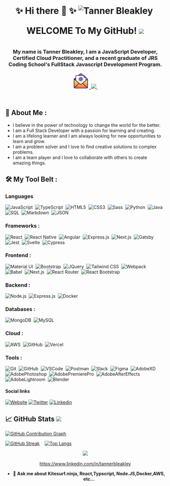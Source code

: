 ###

<h1 align="center">
  ✨ Hi there 👋  ✨
  <img src="https://scontent-mia3-2.xx.fbcdn.net/v/t1.6435-1/98599521_10103543147615784_5627245428001996800_n.jpg?stp=c0.187.480.480a_dst-jpg_p480x480&_nc_cat=107&ccb=1-7&_nc_sid=7206a8&_nc_ohc=V41h5Cic2G0AX_RQGqg&_nc_ht=scontent-mia3-2.xx&oh=00_AfAXXJYeT3OOtDT_HjnJLuL8vICHmj47yRW_OpaRHtd15A&oe=638DDC46" title="Tanner Bleakley" alt="Tanner Bleakley" width="100" height="100"/>&nbsp;
  
  WELCOME To My GitHub! <img src="https://raw.githubusercontent.com/MartinHeinz/MartinHeinz/master/wave.gif" width="30px">
  
</h1>

<h1 align="center">
<!--   <img src="https://scontent-mia3-2.xx.fbcdn.net/v/t1.6435-1/98599521_10103543147615784_5627245428001996800_n.jpg?stp=c0.187.480.480a_dst-jpg_p480x480&_nc_cat=107&ccb=1-7&_nc_sid=7206a8&_nc_ohc=V41h5Cic2G0AX_RQGqg&_nc_ht=scontent-mia3-2.xx&oh=00_AfAXXJYeT3OOtDT_HjnJLuL8vICHmj47yRW_OpaRHtd15A&oe=638DDC46" title="Tanner Bleakley" alt="Tanner Bleakley" width="100" height="100"/>&nbsp; -->

</h1>
<h3 align="center">My name is Tanner Bleakley, I am a JavaScript Developer, Certified Cloud Practitioner, and a recent graduate of JRS Coding School's FullStack Javascript Development Program.</h3>

<p align="center">
  <a href="https://mail.google.com/mail/u/0/?fs=1&to=contact@tannerpace@gmail.com&tf=cm">
  <img height="50" src="https://github.com/AnshSinghSonkhia/AnshSinghSonkhia/blob/main/icons/gmail.png"/>&nbsp;
</a>
  <a href="https://www.linkedin.com/in/tannerpace">
  <img height="50" src="https://user-images.githubusercontent.com/46517096/166973395-19676cd8-f8ec-4abf-83ff-da8243505b82.png"/>&nbsp;
</a>

&nbsp; &nbsp;

</p>

## 🚀 About Me :

- I believe in the power of technology to change the world for the better.
- I am a Full Stack Developer with a passion for learning and creating.
- I am a lifelong learner and I am always looking for new opportunities to learn and grow.
- I am a problem solver and I love to find creative solutions to complex problems.
- I am a team player and I love to collaborate with others to create amazing things.

## 🛠️ My Tool Belt :

### Languages

<img src="https://img.shields.io/badge/-JavaScript-000000?style=flat&logo=javascript" alt="JavaScript" />&nbsp;
<img src="https://img.shields.io/badge/-TypeScript-000000?style=flat&logo=typescript" alt="TypeScript" />&nbsp;
<img src="https://img.shields.io/badge/-HTML5-000000?style=flat&logo=html5" alt="HTML5" />&nbsp;
<img src="https://img.shields.io/badge/-CSS3-000000?style=flat&logo=css3" alt="CSS3" />&nbsp;
<img src="https://img.shields.io/badge/-Sass-000000?style=flat&logo=sass" alt="Sass" />&nbsp;
<img src="https://img.shields.io/badge/-Python-000000?style=flat&logo=python" alt="Python" />&nbsp;
<img src="https://img.shields.io/badge/-Java-000000?style=flat&logo=java" alt="Java" />&nbsp;
<img src="https://img.shields.io/badge/-SQL-000000?style=flat&logo=sql" alt="SQL" />&nbsp;
<img src="https://img.shields.io/badge/-Markdown-000000?style=flat&logo=markdown" alt="Markdown" />&nbsp;
<img src="https://img.shields.io/badge/-JSON-000000?style=flat&logo=json" alt="JSON" />&nbsp;

### Frameworks :

<img src="https://img.shields.io/badge/-React-000000?style=flat&logo=react" alt="React" />&nbsp;
<img src="https://img.shields.io/badge/-React%20Native-000000?style=flat&logo=react" alt="React Native" />&nbsp;
<img src="https://img.shields.io/badge/-Angular-000000?style=flat&logo=angular" alt="Angular" />&nbsp;
<img src="https://img.shields.io/badge/-Express.js-000000?style=flat&logo=express" alt="Express.js" />&nbsp;
<img src="https://img.shields.io/badge/-Next.js-000000?style=flat&logo=next.js" alt="Next.js" />&nbsp;
<img src="https://img.shields.io/badge/-Gatsby-000000?style=flat&logo=gatsby" alt="Gatsby" />&nbsp;
<img src="https://img.shields.io/badge/-Jest-000000?style=flat&logo=jest" alt="Jest" />&nbsp;
<img src="https://img.shields.io/badge/-Svelte-000000?style=flat&logo=svelte" alt="Svelte" />&nbsp;
<img src="https://img.shields.io/badge/-Cypress-000000?style=flat&logo=cypress" alt="Cypress" />&nbsp;

### Frontend :

<img src="https://img.shields.io/badge/-Material%20UI-000000?style=flat&logo=material-ui" alt="Material UI" />&nbsp;
<img src="https://img.shields.io/badge/-Bootstrap-000000?style=flat&logo=bootstrap" alt="Bootstrap" />&nbsp;
<img src="https://img.shields.io/badge/-JQuery-000000?style=flat&logo=jquery" alt="JQuery" />&nbsp;
<img src="https://img.shields.io/badge/-Tailwind%20CSS-000000?style=flat&logo=tailwind-css" alt="Tailwind CSS" />&nbsp;
<img src="https://img.shields.io/badge/-Webpack-000000?style=flat&logo=webpack" alt="Webpack" />&nbsp;
<img src="https://img.shields.io/badge/-Babel-000000?style=flat&logo=babel" alt="Babel" />&nbsp;
<img src="https://img.shields.io/badge/-Next.js-000000?style=flat&logo=next.js" alt="Next.js" />&nbsp;
<img src="https://img.shields.io/badge/-React%20Router-000000?style=flat&logo=react-router" alt="React Router" />&nbsp;
<img src="https://img.shields.io/badge/-React%20Bootstrap-000000?style=flat&logo=react-bootstrap" alt="React Bootstrap" />&nbsp;

### Backend :

<img src="https://img.shields.io/badge/-Node.js-000000?style=flat&logo=node.js" alt="Node.js" />&nbsp;
<img src="https://img.shields.io/badge/-Express.js-000000?style=flat&logo=express" alt="Express.js" />&nbsp;
<img src="https://img.shields.io/badge/-Docker-000000?style=flat&logo=docker" alt="Docker" />&nbsp;

### Databases :

<img src="https://img.shields.io/badge/-MongoDB-000000?style=flat&logo=mongodb" alt="MongoDB" />&nbsp;
<img src="https://img.shields.io/badge/-MySQL-000000?style=flat&logo=mysql" alt="MySQL" />&nbsp;

### Cloud :

<img src="https://img.shields.io/badge/-AWS-000000?style=flat&logo=amazon-aws" alt="AWS" />&nbsp;
<img src="https://img.shields.io/badge/-GitHub-000000?style=flat&logo=github" alt="GitHub" />&nbsp;
<img src="https://img.shields.io/badge/-Vercel-000000?style=flat&logo=vercel" alt="Vercel" />&nbsp;

### Tools :

<img src="https://img.shields.io/badge/-Git-000000?style=flat&logo=git" alt="Git" />&nbsp;
<img src="https://img.shields.io/badge/-GitHub-000000?style=flat&logo=github" alt="GitHub" />&nbsp;
<img src="https://img.shields.io/badge/-VSCode-000000?style=flat&logo=visual-studio-code" alt="VSCode" />&nbsp;
<img src="https://img.shields.io/badge/-Postman-000000?style=flat&logo=postman" alt="Postman" />&nbsp;
<img src="https://img.shields.io/badge/-Slack-000000?style=flat&logo=slack" alt="Slack" />&nbsp;
<img src="https://img.shields.io/badge/-Figma-000000?style=flat&logo=figma" alt="Figma" />&nbsp;
<img src="https://img.shields.io/badge/-AdobeXD-000000?style=flat&logo=adobe-xd" alt="AdobeXD" />&nbsp;
<img src="https://img.shields.io/badge/-AdobePhotoshop-000000?style=flat&logo=adobe-photoshop" alt="AdobePhotoshop" />&nbsp;
<img src="https://img.shields.io/badge/-AdobePremierePro-000000?style=flat&logo=adobe-premiere-pro" alt="AdobePremierePro" />&nbsp;
<img src="https://img.shields.io/badge/-AdobeAfterEffects-000000?style=flat&logo=adobe-after-effects" alt="AdobeAfterEffects" />&nbsp;
<img src="https://img.shields.io/badge/-AdobeLightroom-000000?style=flat&logo=adobe-lightroom" alt="AdobeLightroom" />&nbsp;
<img src="https://img.shields.io/badge/-Blender-000000?style=flat&logo=blender" alt="Blender" />&nbsp;

#### Social links

[![Website](https://img.shields.io/badge/Website-4FC08D?style=for-the-badge&logo=githubpages&logoColor=white)](https://tannerb.dev/)
[![Twitter](https://img.shields.io/badge/twitter-1DA1F2?style=for-the-badge&logo=twitter&logoColor=white)](https://twitter.com/boyashaka83)
[![Linkedin](https://img.shields.io/badge/linkedin-0077B5?style=for-the-badge&logo=linkedin&logoColor=white)](https://www.linkedin.com/in/tannerpace/)

## &#x1f4c8; GitHub Stats <img src="https://media.giphy.com/media/WUlplcMpOCEmTGBtBW/giphy.gif" width="50">

<!-- TOP LANGUAGES -->

[![GitHub Contribution Graph](https://activity-graph.herokuapp.com/graph?username=tannerpace&theme=chartreuse-dark)](https://github.com/tannerpace)

[![GitHub Streak](http://github-readme-streak-stats.herokuapp.com?user=tannerpace&theme=highcontrast&ring=DD2727&fire=D0DD20&currStreakLabel=DDDDDD)](https://git.io/streak-stats)&nbsp;&nbsp;&nbsp;
[![Top Langs](https://github-readme-stats.vercel.app/api/top-langs/?username=tannerpace&layout=&theme=vision-friendly-dark)](https://github.com/tannerpace/github-readme-stats)

<div align="center">

<p align="center">
  <a href="https://hits.sh/github.com/tannerpace">
    <img src="https://hits.sh/github.com/tannerpace.svg?style=plastic&label=Tanner's%20Viewers&extraCount=99999999&color=560027&labelColor=bb002f&logo=github">
  </a>
</p>

<!-- Resources -->
<!-- Icons: https://simpleicons.org/ -->
<!-- GitHub Stats: https://github.com/anuraghazra/github-readme-stats -->
<!-- Emojis: https://emojipedia.org/emoji/ -->
<!-- HTML Emojis: https://www.fileformat.info/index.htm -->
<!-- Shields: https://shields.io/ -->
<!-- Awesome GitHub Profile README: https://github.com/abhisheknaiidu/awesome-github-profile-readme -->

<!-- icons with padding. -->

[1.1]: http://i.imgur.com/tXSoThF.png "twitter icon with padding"
[2.1]: http://i.imgur.com/0o48UoR.png "github icon with padding"

<!-- icons without padding. -->

[1.2]: http://i.imgur.com/wWzX9uB.png "twitter icon without padding"
[2.2]: http://i.imgur.com/9I6NRUm.png "github icon without padding"
[3.2]: https://raw.githubusercontent.com/MartinHeinz/MartinHeinz/master/linkedin-3-16.png "LinkedIn icon without padding"

<!-- links to your social media accounts -->
<!-- Twitter & Github Link -->
<!-- [1]:
[2]: https://github.com/tannerpace -->

https://www.linkedin.com/in/tannerbleakley

- 💬 **Ask me about Kitesurf.ninja, React,Typscript, Node.JS,Docker,AWS, etc...**
